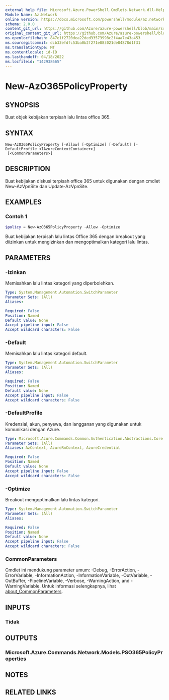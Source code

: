 ```yaml
---
external help file: Microsoft.Azure.PowerShell.Cmdlets.Network.dll-Help.xml
Module Name: Az.Network
online version: https://docs.microsoft.com/powershell/module/az.network/new-azo365policyproperty
schema: 2.0.0
content_git_url: https://github.com/Azure/azure-powershell/blob/main/src/Network/Network/help/New-AzO365PolicyProperty.md
original_content_git_url: https://github.com/Azure/azure-powershell/blob/main/src/Network/Network/help/New-AzO365PolicyProperty.md
ms.openlocfilehash: 847e1f2720dea22ded33573998c2f4aa7e43a453
ms.sourcegitcommit: dcb33efdfc53ba0b2f271e883021de84878d1f31
ms.translationtype: MT
ms.contentlocale: id-ID
ms.lasthandoff: 04/18/2022
ms.locfileid: "142938665"
---
```

# New-AzO365PolicyProperty

## SYNOPSIS
Buat objek kebijakan terpisah lalu lintas office 365.

## SYNTAX

```
New-AzO365PolicyProperty [-Allow] [-Optimize] [-Default] [-DefaultProfile <IAzureContextContainer>]
 [<CommonParameters>]
```

## DESCRIPTION
Buat kebijakan diskusi terpisah office 365 untuk digunakan dengan cmdlet New-AzVpnSite dan Update-AzVpnSite.
## EXAMPLES

### Contoh 1
```powershell
$policy = New-AzO365PolicyProperty -Allow -Optimize
```

Buat kebijakan terpisah lalu lintas Office 365 dengan breakout yang diizinkan untuk mengizinkan dan mengoptimalkan kategori lalu lintas.

## PARAMETERS

### -Izinkan
Memisahkan lalu lintas kategori yang diperbolehkan.

```yaml
Type: System.Management.Automation.SwitchParameter
Parameter Sets: (All)
Aliases:

Required: False
Position: Named
Default value: None
Accept pipeline input: False
Accept wildcard characters: False
```

### -Default
Memisahkan lalu lintas kategori default.

```yaml
Type: System.Management.Automation.SwitchParameter
Parameter Sets: (All)
Aliases:

Required: False
Position: Named
Default value: None
Accept pipeline input: False
Accept wildcard characters: False
```

### -DefaultProfile
Kredensial, akun, penyewa, dan langganan yang digunakan untuk komunikasi dengan Azure.

```yaml
Type: Microsoft.Azure.Commands.Common.Authentication.Abstractions.Core.IAzureContextContainer
Parameter Sets: (All)
Aliases: AzContext, AzureRmContext, AzureCredential

Required: False
Position: Named
Default value: None
Accept pipeline input: False
Accept wildcard characters: False
```

### -Optimize
Breakout mengoptimalkan lalu lintas kategori.

```yaml
Type: System.Management.Automation.SwitchParameter
Parameter Sets: (All)
Aliases:

Required: False
Position: Named
Default value: None
Accept pipeline input: False
Accept wildcard characters: False
```

### CommonParameters
Cmdlet ini mendukung parameter umum: -Debug, -ErrorAction, -ErrorVariable, -InformationAction, -InformationVariable, -OutVariable, -OutBuffer, -PipelineVariable, -Verbose, -WarningAction, and -WarningVariable. Untuk informasi selengkapnya, lihat [about_CommonParameters](http://go.microsoft.com/fwlink/?LinkID=113216).

## INPUTS

### Tidak

## OUTPUTS

### Microsoft.Azure.Commands.Network.Models.PSO365PolicyProperties

## NOTES

## RELATED LINKS
